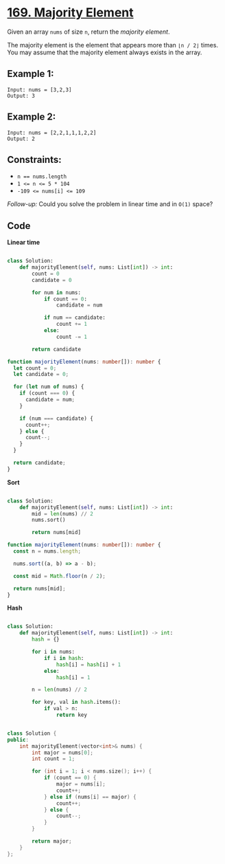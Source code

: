 # [169. Majority Element](https://leetcode.com/problems/majority-element/description/?envType=study-plan-v2&envId=top-interview-150)

Given an array `nums` of size `n`, return the _majority element_.

The majority element is the element that appears more than `⌊n / 2⌋` times. You may assume that the majority element always exists in the array.

## Example 1:

```
Input: nums = [3,2,3]
Output: 3
```

## Example 2:

```
Input: nums = [2,2,1,1,1,2,2]
Output: 2
```

## Constraints:

- `n == nums.length`
- `1 <= n <= 5 * 104`
- `-109 <= nums[i] <= 109`

_Follow-up:_ Could you solve the problem in linear time and in `O(1)` space?

## Code

**Linear time**

```py

class Solution:
    def majorityElement(self, nums: List[int]) -> int:
        count = 0
        candidate = 0

        for num in nums:
            if count == 0:
                candidate = num

            if num == candidate:
                count += 1
            else:
                count -= 1

        return candidate

```

```ts
function majorityElement(nums: number[]): number {
  let count = 0;
  let candidate = 0;

  for (let num of nums) {
    if (count === 0) {
      candidate = num;
    }

    if (num === candidate) {
      count++;
    } else {
      count--;
    }
  }

  return candidate;
}
```

**Sort**

```python

class Solution:
    def majorityElement(self, nums: List[int]) -> int:
        mid = len(nums) // 2
        nums.sort()

        return nums[mid]

```

```ts
function majorityElement(nums: number[]): number {
  const n = nums.length;

  nums.sort((a, b) => a - b);

  const mid = Math.floor(n / 2);

  return nums[mid];
}
```

**Hash**

```python

class Solution:
    def majorityElement(self, nums: List[int]) -> int:
        hash = {}

        for i in nums:
            if i in hash:
                hash[i] = hash[i] + 1
            else:
                hash[i] = 1

        n = len(nums) // 2

        for key, val in hash.items():
            if val > n:
                return key

```

```cpp

class Solution {
public:
    int majorityElement(vector<int>& nums) {
        int major = nums[0];
        int count = 1;

        for (int i = 1; i < nums.size(); i++) {
            if (count == 0) {
                major = nums[i];
                count++;
            } else if (nums[i] == major) {
                count++;
            } else {
                count--;
            }
        }

        return major;
    }
};

```
